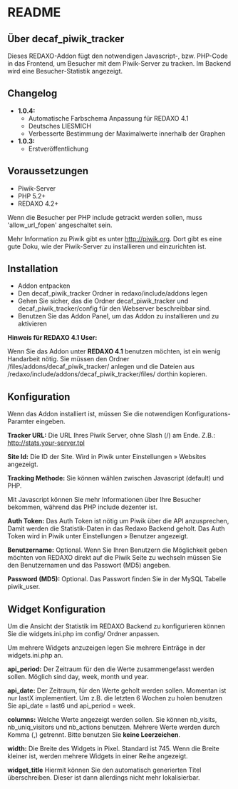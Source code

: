 README
======


Über decaf\_piwik\_tracker
--------------------------

Dieses REDAXO-Addon fügt den notwendigen Javascript-, bzw. PHP-Code in das Frontend, um Besucher mit dem Piwik-Server zu tracken. Im Backend wird eine Besucher-Statistik angezeigt.


Changelog
---------

* **1.0.4:** 
  * Automatische Farbschema Anpassung für REDAXO 4.1
  * Deutsches LIESMICH
  * Verbesserte Bestimmung der Maximalwerte innerhalb der Graphen
* **1.0.3:** 
  * Erstveröffentlichung

Voraussetzungen
---------------

* Piwik-Server
* PHP 5.2+
* REDAXO 4.2+

Wenn die Besucher per PHP include getrackt werden sollen, muss 'allow\_url\_fopen' angeschaltet sein.

Mehr Information zu Piwik gibt es unter http://piwik.org. Dort gibt es eine gute Doku, wie der Piwik-Server zu installieren und einzurichten ist.

Installation
------------

* Addon entpacken
* Den decaf\_piwik\_tracker Ordner in redaxo/include/addons legen
* Gehen Sie sicher, das die Ordner decaf\_piwik\_tracker und decaf\_piwik\_tracker/config für den Webserver beschreibbar sind.
* Benutzen Sie das Addon Panel, um das Addon zu installieren und zu aktivieren


**Hinweis für REDAXO 4.1 User:**

Wenn Sie das Addon unter **REDAXO 4.1** benutzen möchten, ist ein wenig Handarbeit nötig. Sie müssen den Ordner /files/addons/decaf\_piwik\_tracker/ anlegen und die Dateien aus /redaxo/include/addons/decaf\_piwik\_tracker/files/ dorthin kopieren.


Konfiguration
-------------

Wenn das Addon installiert ist, müssen Sie die notwendigen Konfigurations-Paramter eingeben.

**Tracker URL:**
Die URL Ihres Piwik Server, ohne Slash (/) am Ende. Z.B.: http://stats.your-server.tpl

**Site Id:**
Die ID der Site. Wird in Piwik unter Einstellungen » Websites angezeigt.

**Tracking Methode:**
Sie können wählen zwischen Javascript (default) und PHP.

Mit Javascript können Sie mehr Informationen über Ihre Besucher bekommen, während das PHP include dezenter ist.

**Auth Token:**
Das Auth Token ist nötig um Piwik über die API anzusprechen, Damit werden die Statistik-Daten in das Redaxo Backend geholt. Das Auth Token wird in Piwik unter Einstellungen » Benutzer angezeigt.

**Benutzername:**
Optional. Wenn Sie Ihren Benutzern die Möglichkeit geben möchten von REDAXO direkt auf die Piwik Seite zu wechseln müssen Sie den Benutzernamen und das Passwort (MD5) angeben.

**Password (MD5):**
Optional. Das Passwort finden Sie in der MySQL Tabelle piwik\_user.


Widget Konfiguration
--------------------

Um die Ansicht der Statistik im REDAXO Backend zu konfigurieren können Sie die widgets.ini.php im config/ Ordner anpassen.

Um mehrere Widgets anzuzeigen legen Sie mehrere Einträge in der widgets.ini.php an.

**api_period:** Der Zeitraum für den die Werte zusammengefasst werden sollen. Möglich sind day, week, month und year.

**api_date:** Der Zeitraum, für den Werte geholt werden sollen. Momentan ist nur lastX implementiert. Um z.B. die letzten 6 Wochen zu holen benutzen Sie api\_date = last6 und api\_period = week.

**columns:** Welche Werte angezeigt werden sollen. Sie können nb\_visits, nb\_uniq\_visitors und nb\_actions benutzen. Mehrere Werte werden durch Komma (,) getrennt. Bitte benutzen Sie **keine Leerzeichen**. 

**width:** Die Breite des Widgets in Pixel. Standard ist 745. Wenn die Breite kleiner ist, werden mehrere Widgets in einer Reihe angezeigt.

**widget\_title** Hiermit können Sie den automatisch generierten Titel überschreiben. Dieser ist dann allerdings nicht mehr lokalisierbar.



